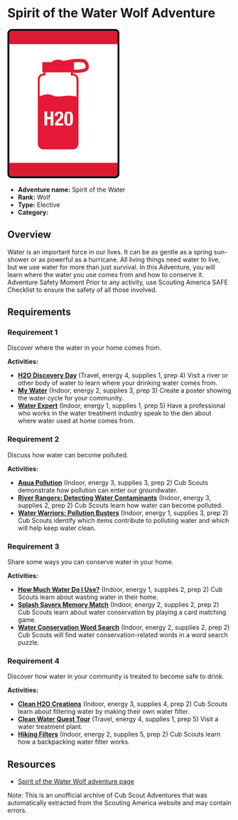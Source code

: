# Spirit of the Water Wolf Adventure

![Spirit of the Water Wolf adventure belt loop](images/spirit-of-the-water.jpg)

- **Adventure name:** Spirit of the Water
- **Rank:** Wolf
- **Type:** Elective
- **Category:** 

## Overview

Water is an important force in our lives. It can be as gentle as a spring sun-shower or as powerful as a hurricane. All living things need water to live, but we use water for more than just survival. In this Adventure, you will learn where the water you use comes from and how to conserve it. Adventure Safety Moment Prior to any activity, use Scouting America SAFE Checklist to ensure the safety of all those involved.

## Requirements

### Requirement 1

Discover where the water in your home comes from.

**Activities:**

- **[H2O Discovery Day](https://www.scouting.org/cub-scout-activities/h2o-discovery-day/)** (Travel, energy 4, supplies 1, prep 4)
  Visit a river or other body of water to learn where your drinking water comes from.
- **[My Water](https://www.scouting.org/cub-scout-activities/my-water/)** (Indoor, energy 2, supplies 3, prep 3)
  Create a poster showing the water cycle for your community.
- **[Water Expert](https://www.scouting.org/cub-scout-activities/water-expert/)** (Indoor, energy 1, supplies 1, prep 5)
  Have a professional who works in the water treatment industry speak to the den about where water used at home comes from.

### Requirement 2

Discuss how water can become polluted.

**Activities:**

- **[Aqua Pollution](https://www.scouting.org/cub-scout-activities/aqua-pollution/)** (Indoor, energy 3, supplies 3, prep 2)
  Cub Scouts  demonstrate  how pollution can enter our groundwater.
- **[River Rangers: Detecting Water Contaminants](https://www.scouting.org/cub-scout-activities/river-rangers-detecting-water-contaminants/)** (Indoor, energy 3, supplies 2, prep 2)
  Cub Scouts learn how water can become polluted.
- **[Water Warriors: Pollution Busters](https://www.scouting.org/cub-scout-activities/water-warriors-pollution-busters/)** (Indoor, energy 1, supplies 3, prep 2)
  Cub Scouts  identify  which items contribute to polluting water and which will help keep water clean.

### Requirement 3

Share some ways you can conserve water in your home.

**Activities:**

- **[How Much Water Do I Use?](https://www.scouting.org/cub-scout-activities/how-much-water-do-i-use/)** (Indoor, energy 1, supplies 2, prep 2)
  Cub Scouts learn about wasting water in their home.
- **[Splash Savers Memory Match](https://www.scouting.org/cub-scout-activities/splash-savers-memory-match/)** (Indoor, energy 2, supplies 2, prep 2)
  Cub Scouts learn about water conservation by playing a card matching game.
- **[Water Conservation Word Search](https://www.scouting.org/cub-scout-activities/water-conservation-word-search/)** (Indoor, energy 2, supplies 2, prep 2)
  Cub Scouts will find water conservation-related words in a word search puzzle.

### Requirement 4

Discover how water in your community is treated to become safe to drink.

**Activities:**

- **[Clean H2O Creations](https://www.scouting.org/cub-scout-activities/clean-h2o-creations/)** (Indoor, energy 3, supplies 4, prep 2)
  Cub Scouts learn about filtering water by making their own water filter.
- **[Clean Water Quest Tour](https://www.scouting.org/cub-scout-activities/clean-water-quest-tour/)** (Travel, energy 4, supplies 1, prep 5)
  Visit a water treatment plant.
- **[Hiking Filters](https://www.scouting.org/cub-scout-activities/hiking-filters/)** (Indoor, energy 2, supplies 5, prep 2)
  Cub Scouts learn how a backpacking water filter works.


## Resources

- [Spirit of the Water Wolf adventure page](https://www.scouting.org/cub-scout-adventures/spirit-of-the-water/)

Note: This is an unofficial archive of Cub Scout Adventures that was automatically extracted from the Scouting America website and may contain errors.
